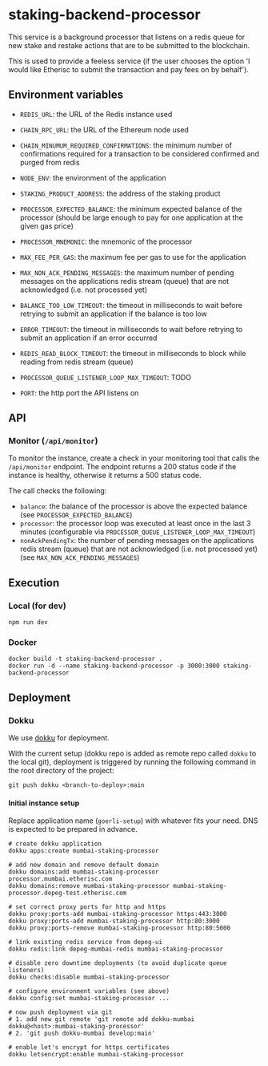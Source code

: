 # staking-backend-processor

This service is a background processor that listens on a redis queue for new stake and restake actions that are to be submitted to the blockchain. 

This is used to provide a feeless service (if the user chooses the option 'I would like Etherisc to submit the transaction and pay fees on by behalf').


## Environment variables

- `REDIS_URL`: the URL of the Redis instance used
- `CHAIN_RPC_URL`: the URL of the Ethereum node used
- `CHAIN_MINUMUM_REQUIRED_CONFIRMATIONS`: the minimum number of confirmations required for a transaction to be considered confirmed and purged from redis
- `NODE_ENV`: the environment of the application 

- `STAKING_PRODUCT_ADDRESS`: the address of the staking product
- `PROCESSOR_EXPECTED_BALANCE`: the minimum expected balance of the processor (should be large enough to pay for one application at the given gas price)
- `PROCESSOR_MNEMONIC`: the mnemonic of the processor
- `MAX_FEE_PER_GAS`: the maximum fee per gas to use for the application
- `MAX_NON_ACK_PENDING_MESSAGES`: the maximum number of pending messages on the applications redis stream (queue) that are not acknowledged (i.e. not processed yet)

- `BALANCE_TOO_LOW_TIMEOUT`: the timeout in milliseconds to wait before retrying to submit an application if the balance is too low
- `ERROR_TIMEOUT`: the timeout in milliseconds to wait before retrying to submit an application if an error occurred
- `REDIS_READ_BLOCK_TIMEOUT`: the timeout in milliseconds to block while reading from redis stream (queue)
- `PROCESSOR_QUEUE_LISTENER_LOOP_MAX_TIMEOUT`: TODO
- `PORT`: the http port the API listens on

## API

### Monitor (`/api/monitor`)

To monitor the instance, create a check in your monitoring tool that calls the `/api/monitor` endpoint. The endpoint returns a 200 status code if the instance is healthy, otherwise it returns a 500 status code.

The call checks the following:
- `balance`: the balance of the processor is above the expected balance (see `PROCESSOR_EXPECTED_BALANCE`)
- `processor`: the processor loop was executed at least once in the last 3 minutes (configurable via `PROCESSOR_QUEUE_LISTENER_LOOP_MAX_TIMEOUT`)
- `nonAckPendingTx`: the number of pending messages on the applications redis stream (queue) that are not acknowledged (i.e. not processed yet) (see `MAX_NON_ACK_PENDING_MESSAGES`)

## Execution

### Local (for dev)

`npm run dev`

### Docker

```
docker build -t staking-backend-processor .
docker run -d --name staking-backend-processor -p 3000:3000 staking-backend-processor
```


## Deployment

### Dokku

We use [dokku](https://dokku.com/) for deployment. 

With the current setup (dokku repo is added as remote repo called `dokku` to the local git), deployment is triggered by running the following command in the root directory of the project:

```
git push dokku <branch-to-deploy>:main
```

#### Initial instance setup

Replace application name (`goerli-setup`) with whatever fits your need. DNS is expected to be prepared in advance.


```
# create dokku application 
dokku apps:create mumbai-staking-processor

# add new domain and remove default domain
dokku domains:add mumbai-staking-processor processor.mumbai.etherisc.com
dokku domains:remove mumbai-staking-processor mumbai-staking-processor.depeg-test.etherisc.com

# set correct proxy ports for http and https
dokku proxy:ports-add mumbai-staking-processor https:443:3000
dokku proxy:ports-add mumbai-staking-processor http:80:3000
dokku proxy:ports-remove mumbai-staking-processor http:80:5000

# link existing redis service from depeg-ui
dokku redis:link depeg-mumbai-redis mumbai-staking-processor

# disable zero downtime deployments (to avoid duplicate queue listeners)
dokku checks:disable mumbai-staking-processor

# configure environment variables (see above)
dokku config:set mumbai-staking-processor ...

# now push deployment via git 
# 1. add new git remote 'git remote add dokku-mumbai dokku@<host>:mumbai-staking-processor'
# 2. 'git push dokku-mumbai develop:main'

# enable let's encrypt for https certificates
dokku letsencrypt:enable mumbai-staking-processor
```
